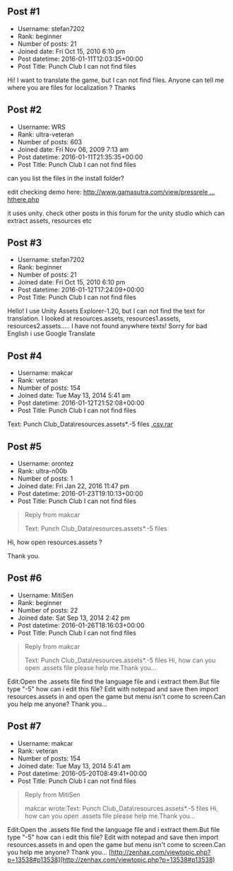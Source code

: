 ## Post #1
- Username: stefan7202
- Rank: beginner
- Number of posts: 21
- Joined date: Fri Oct 15, 2010 6:10 pm
- Post datetime: 2016-01-11T12:03:35+00:00
- Post Title: Punch Club I can not find files

Hi! I want to translate the game, but I can not find files.
Anyone can tell me where you are files for localization ?
Thanks
## Post #2
- Username: WRS
- Rank: ultra-veteran
- Number of posts: 603
- Joined date: Fri Nov 06, 2009 7:13 am
- Post datetime: 2016-01-11T21:35:35+00:00
- Post Title: Punch Club I can not find files

can you list the files in the install folder?

edit checking demo here: 
[http://www.gamasutra.com/view/pressrele ... hthere.php](http://www.gamasutra.com/view/pressreleases/246740/Punch_Club_the_90s_boxing_tycoon_E3_Demo_is_righthere.php)

it uses unity. check other posts in this forum for the unity studio which can extract assets, resources etc
## Post #3
- Username: stefan7202
- Rank: beginner
- Number of posts: 21
- Joined date: Fri Oct 15, 2010 6:10 pm
- Post datetime: 2016-01-12T17:24:09+00:00
- Post Title: Punch Club I can not find files

Hello! I use Unity Assets Explorer-1.20, but I can not find the text for translation.
I looked at resources.assets, resources1.assets, resources2.assets..... I have not found anywhere texts!
Sorry for bad English i use Google Translate
## Post #4
- Username: makcar
- Rank: veteran
- Number of posts: 154
- Joined date: Tue May 13, 2014 5:41 am
- Post datetime: 2016-01-12T21:52:08+00:00
- Post Title: Punch Club I can not find files

Text: Punch Club_Data\resources.assets\*.-5 files
[.csv.rar](https://xentaxbackup.github.io/file/10299_.csv.rar)
## Post #5
- Username: orontez
- Rank: ultra-n00b
- Number of posts: 1
- Joined date: Fri Jan 22, 2016 11:47 pm
- Post datetime: 2016-01-23T19:10:13+00:00
- Post Title: Punch Club I can not find files

> Reply from makcar
>
> Text: Punch Club_Data\resources.assets\*.-5 files

Hi,
how open resources.assets ?

Thank you.
## Post #6
- Username: MitiSen
- Rank: beginner
- Number of posts: 22
- Joined date: Sat Sep 13, 2014 2:42 pm
- Post datetime: 2016-01-26T18:16:03+00:00
- Post Title: Punch Club I can not find files

> Reply from makcar
>
> Text: Punch Club_Data\resources.assets\*.-5 files
Hi, how can you open .assets file please help me.Thank you...

Edit:Open the .assets file find the language file and i extract them.But file type "-5" how can i edit this file? Edit with  notepad and save then import resources.assets in and open the game but menu isn't come to screen.Can you help me anyone? Thank you...
## Post #7
- Username: makcar
- Rank: veteran
- Number of posts: 154
- Joined date: Tue May 13, 2014 5:41 am
- Post datetime: 2016-05-20T08:49:41+00:00
- Post Title: Punch Club I can not find files

> Reply from MitiSen
>
> makcar wrote:Text: Punch Club_Data\resources.assets\*.-5 files
Hi, how can you open .assets file please help me.Thank you...

Edit:Open the .assets file find the language file and i extract them.But file type "-5" how can i edit this file? Edit with  notepad and save then import resources.assets in and open the game but menu isn't come to screen.Can you help me anyone? Thank you...
[http://zenhax.com/viewtopic.php?p=13538#p13538](http://zenhax.com/viewtopic.php?p=13538#p13538)
